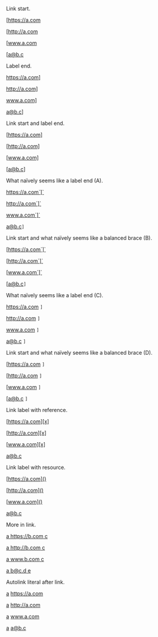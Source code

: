 Link start.

[https://a.com

[http://a.com

[www.a.com

[a@b.c

Label end.

https://a.com]

http://a.com]

www.a.com]

a@b.c]

Link start and label end.

[https://a.com]

[http://a.com]

[www.a.com]

[a@b.c]

What naïvely seems like a label end (A).

https://a.com`]`

http://a.com`]`

www.a.com`]`

a@b.c`]`

Link start and what naïvely seems like a balanced brace (B).

[https://a.com`]`

[http://a.com`]`

[www.a.com`]`

[a@b.c`]`

What naïvely seems like a label end (C).

https://a.com `]`

http://a.com `]`

www.a.com `]`

a@b.c `]`

Link start and what naïvely seems like a balanced brace (D).

[https://a.com `]`

[http://a.com `]`

[www.a.com `]`

[a@b.c `]`

Link label with reference.

[https://a.com][x]

[http://a.com][x]

[www.a.com][x]

[a@b.c][x]

[x]: #

Link label with resource.

[https://a.com]()

[http://a.com]()

[www.a.com]()

[a@b.c]()

More in link.

[a https://b.com c]()

[a http://b.com c]()

[a www.b.com c]()

[a b@c.d e]()

Autolink literal after link.

[a]() https://a.com

[a]() http://a.com

[a]() www.a.com

[a]() a@b.c
